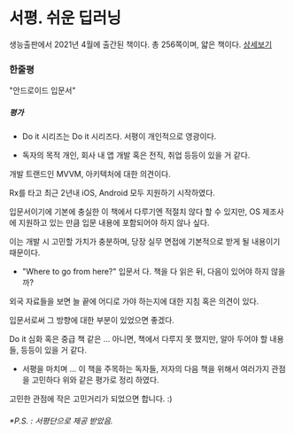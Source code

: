 # 서평. 쉬운 딥러닝

생능출판에서 2021년 4월에 출간된 책이다. 총 256쪽이며, 얇은 책이다. [상세보기](http://www.yes24.com/Product/Goods/99552196)



### 한줄평

"안드로이드 입문서"



##### 평가

- Do it 시리즈는 Do it 시리즈다. 서평이 개인적으로 영광이다.

- 독자의 목적
개인, 회사 내 앱 개발 혹은 전직, 취업 등등이 있을 거 같다.

개발 트랜드인 MVVM, 아키텍처에 대한 의견이다. 

Rx를 타고 최근 2년내 iOS, Android 모두 지원하기 시작하였다. 

입문서이기에 기본에 충실한 이 책에서 다루기엔 적절치 않다 할 수 있지만, OS 제조사에 지원하고 있는 만큼 입문 내용에 포함되어야 하지 않나 싶다. 

이는 개발 시 고민할 가치가 충분하며, 당장 실무 면접에 기본적으로 받게 될 내용이기 때문이다.

- "Where to go from here?"
입문서 다. 책을 다 읽은 뒤, 다음이 있어야 하지 않을까? 

외국 자료들을 보면 늘 끝에 어디로 가야 하는지에 대한 지침 혹은 의견이 있다. 

입문서로써 그 방향에 대한 부분이 있었으면 좋겠다. 

Do it 심화 혹은 중급 책 같은 ... 아니면, 책에서 다루지 못 했지만, 알아 두어야 할 내용들, 등등이 있을 거 같다.

- 서평을 마치며 ... 
이 책을 주목하는 독자들, 저자의 다음 책을 위해서 여러가지 관점을 고민하다 위와 같은 평가로 정리 하였다. 

고민한 관점에 작은 고민거리가 되었으면 합니다. :)



###### *P.S. : 서평단으로 제공 받았음. 
